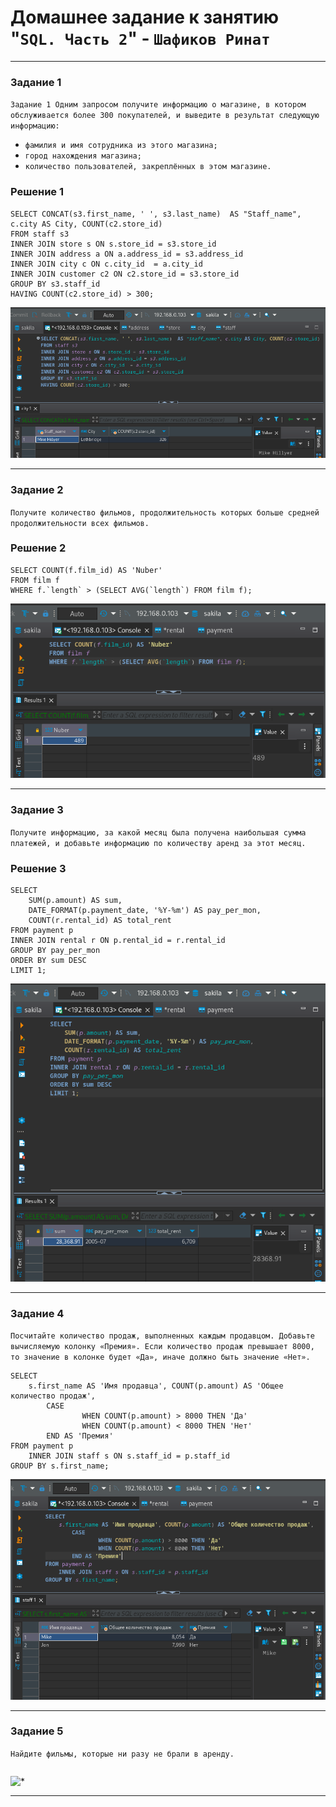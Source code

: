 # Домашнее задание к занятию "`SQL. Часть 2`" - `Шафиков Ринат`

---

### Задание 1

`Задание 1
Одним запросом получите информацию о магазине, в котором обслуживается более 300 покупателей, и выведите в результат следующую информацию:`

- `фамилия и имя сотрудника из этого магазина;`
- `город нахождения магазина;`
- `количество пользователей, закреплённых в этом магазине.`

### Решение 1

```
SELECT CONCAT(s3.first_name, ' ', s3.last_name)  AS "Staff_name", c.city AS City, COUNT(c2.store_id) 
FROM staff s3 
INNER JOIN store s ON s.store_id = s3.store_id
INNER JOIN address a ON a.address_id = s3.address_id
INNER JOIN city c ON c.city_id  = a.city_id
INNER JOIN customer c2 ON c2.store_id = s3.store_id
GROUP BY s3.staff_id
HAVING COUNT(c2.store_id) > 300;
```

![INNER_JOIN_300](img/INNER_JOIN_300.png)

---

### Задание 2

`Получите количество фильмов, продолжительность которых больше средней продолжительности всех фильмов.`

### Решение 2

```
SELECT COUNT(f.film_id) AS 'Nuber'
FROM film f
WHERE f.`length` > (SELECT AVG(`length`) FROM film f);
```

![SELECT_COUNT_BOL_AVG](img/SELECT_COUNT_BOL_AVG.png)

---

### Задание 3

`Получите информацию, за какой месяц была получена наибольшая сумма платежей, и добавьте информацию по количеству аренд за этот месяц.`

### Решение 3

```
SELECT 
	SUM(p.amount) AS sum, 
	DATE_FORMAT(p.payment_date, '%Y-%m') AS pay_per_mon, 
	COUNT(r.rental_id) AS total_rent 
FROM payment p
INNER JOIN rental r ON p.rental_id = r.rental_id 
GROUP BY pay_per_mon
ORDER BY sum DESC
LIMIT 1;
```

![max_payment_per_month](img/max_payment_per_month.png)

---

### Задание 4

`Посчитайте количество продаж, выполненных каждым продавцом. Добавьте вычисляемую колонку «Премия». Если количество продаж превышает 8000, то значение в колонке будет «Да», иначе должно быть значение «Нет».`


```
SELECT 
	s.first_name AS 'Имя продавца', COUNT(p.amount) AS 'Общее количество продаж',
		CASE
				WHEN COUNT(p.amount) > 8000 THEN 'Да'
				WHEN COUNT(p.amount) < 8000 THEN 'Нет'
		END AS 'Премия'
FROM payment p
	INNER JOIN staff s ON s.staff_id = p.staff_id
GROUP BY s.first_name;
```

![SELECT_COUNT_CASE_INNER_GROUP_PREMIA](img/SELECT_COUNT_CASE_INNER_GROUP_PREMIA.png)

---

### Задание 5

`Найдите фильмы, которые ни разу не брали в аренду.`


```

```

![*](img/*.png)

---

